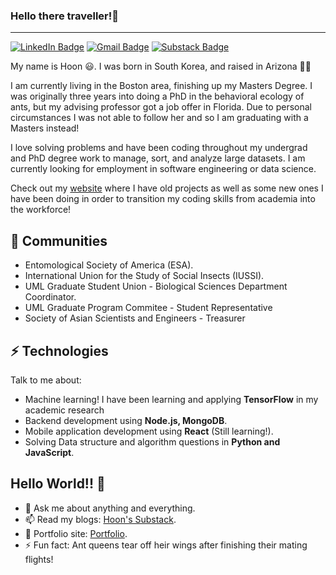 ### Hello there traveller!👋

---
[![LinkedIn Badge](https://img.shields.io/badge/-hoonkang-blue?style=flat-square&logo=Linkedin&logoColor=white&link=www.linkedin.com/in/hoon-kang-az/)](www.linkedin.com/in/hoon-kang-az)
[![Gmail Badge](https://img.shields.io/badge/-bhoonkang@gmail.com-c14438?style=flat-square&logo=Gmail&logoColor=white&link=mailto:mailharshkhatri@gmail.com)](mailto:mailharshkhatri@gmail.com)
[![Substack Badge](https://img.shields.io/badge/-Substack-FF4500?style=flat-square&logo=substack&logoColor=white)](https://hoonkang.substack.com/)

My name is Hoon 😃. I was born in South Korea, and raised in Arizona 🌵🌵

I am currently living in the Boston area, finishing up my Masters Degree. I was originally three years into doing a PhD in the behavioral ecology of ants, but my advising professor got a job offer in Florida. Due to personal circumstances I was not able to follow her and so I am graduating with a Masters instead!

I love solving problems and have been coding throughout my undergrad and PhD degree work to manage, sort, and analyze large datasets. I am currently looking for employment in software engineering or data science. 

Check out my [website](https://hoonkang.net) where I have old projects as well as some new ones I have been doing in order to transition my coding skills from academia into the workforce!

## 👯 Communities
* Entomological Society of America (ESA).
* International Union for the Study of Social Insects (IUSSI).
* UML Graduate Student Union - Biological Sciences Department Coordinator.
* UML Graduate Program Commitee - Student Representative
* Society of Asian Scientists and Engineers - Treasurer
## ⚡ Technologies
Talk to me about:
- Machine learning! I have been learning and applying **TensorFlow** in my academic research
- Backend development using **Node.js, MongoDB**.
- Mobile application development using **React** (Still learning!).
- Solving Data structure and algorithm questions in **Python and JavaScript**.
## Hello World!! 🤔
- 💬 Ask me about anything and everything.
- 📫 Read my blogs: [Hoon's Substack](https://hoonkang.substack.com/).
- 🎯 Portfolio site: [Portfolio](https://hoonkang.net).
- ⚡ Fun fact: Ant queens tear off heir wings after finishing their mating flights!
